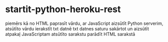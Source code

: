 # startit-python-heroku-rest
piemērs kā no HTML paprasīt vārdu, 
ar JavaScript aizsūtīt Python serverim,
atsūtīto vārdu ierakstīt txt datnē
txt datnes saturu sakārtot un aizsūtīt atpakaļ JavaScriptam
atsūtīto sarakstu parādīt HTML sarakstā

